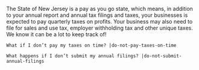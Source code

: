The State of New Jersey is a pay as you go state, which means, in addition to your annual report and annual tax filings and taxes, your businesses is expected to pay quarterly taxes on profits. Your business may also need to file for sales and use tax, employer withholding tax and other unique taxes. We know it can be a lot to keep track of!

`What if I don’t pay my taxes on time? |do-not-pay-taxes-on-time`

`What happens if I don’t submit my annual filings? |do-not-submit-annual-filings`
